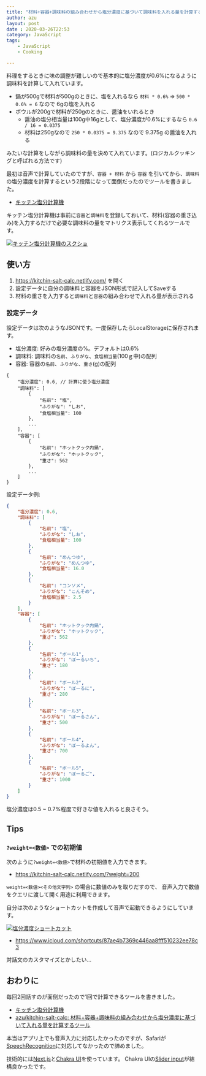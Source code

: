 ```yaml
---
title: "材料+容器+調味料の組み合わせから塩分濃度に基づいて調味料を入れる量を計算するツール"
author: azu
layout: post
date : 2020-03-26T22:53
category: JavaScript
tags:
    - JavaScript
    - Cooking

---
```


料理をするときに味の調整が難しいので基本的に塩分濃度が0.6%になるように調味料を計算して入れています。

- 鍋が500gで材料が500gのときに、塩を入れるなら `材料 * 0.6%` => `500 * 0.6% = 6` なので 6gの塩を入れる
- ボウルが200gで材料が250gのときに、醤油をいれるとき
    - 醤油の塩分相当量は100g中16gとして、塩分濃度が0.6%にするなら `0.6 / 16 = 0.0375`
    - 材料は250gなので `250 * 0.0375 = 9.375` なので 9.375g の醤油を入れる

みたいな計算をしながら調味料の量を決めて入れています。(ロジカルクッキングと呼ばれる方法です)

最初は音声で計算していたのですが、`容器 + 材料` から `容器` を引いてから、`調味料`の塩分濃度を計算するという2段階になって面倒だったのでツールを書きました。

- [キッチン塩分計算機](https://kitchin-salt-calc.netlify.com/)

キッチン塩分計算機は事前に`容器`と`調味料`を登録しておいて、材料(容器の重さ込み)を入力するだけで必要な調味料の量をマトリクス表示してくれるツールです。

[![キッチン塩分計算機のスクショ](https://efcl.info/wp-content/uploads/2020/03/26-1585231429.png)](https://kitchin-salt-calc.netlify.com/)

## 使い方

1. <https://kitchin-salt-calc.netlify.com/> を開く
2. 設定データに自分の調味料と容器をJSON形式で記入してSaveする
3. 材料の重さを入力すると`調味料`と`容器`の組み合わせで入れる量が表示される

### 設定データ

設定データは次のようなJSONです。一度保存したらLocalStorageに保存されます。

- 塩分濃度: 好みの塩分濃度の%。デフォルトは0.6%
- 調味料: 調味料の`名前`、`ふりがな`、`食塩相当量`(100ｇ中)の配列
- 容器: 容器の`名前`、`ふりがな`、`重さ`(g)の配列

```json5
{
    "塩分濃度": 0.6, // 計算に使う塩分濃度
    "調味料": [
        {
            "名前": "塩",
            "ふりがな": "しお",
            "食塩相当量": 100
        },
        ...
    ],
    "容器": [
        {
            "名前": "ホットクック内鍋",
            "ふりがな": "ホットクック",
            "重さ": 562
        },
        ...
    ]
}
```


設定データ例:

```json
{
    "塩分濃度": 0.6,
    "調味料": [
        {
            "名前": "塩",
            "ふりがな": "しお",
            "食塩相当量": 100
        },
        {
            "名前": "めんつゆ",
            "ふりがな": "めんつゆ",
            "食塩相当量": 16.0
        },
        {
            "名前": "コンソメ",
            "ふりがな": "こんそめ",
            "食塩相当量": 2.5
        }
    ],
    "容器": [
        {
            "名前": "ホットクック内鍋",
            "ふりがな": "ホットクック",
            "重さ": 562
        },
        {
            "名前": "ボール1",
            "ふりがな": "ぼーるいち",
            "重さ": 180
        },
        {
            "名前": "ボール2",
            "ふりがな": "ぼーるに",
            "重さ": 280
        },
        {
            "名前": "ボール3",
            "ふりがな": "ぼーるさん",
            "重さ": 500
        },
        {
            "名前": "ボール4",
            "ふりがな": "ぼーるよん",
            "重さ": 700
        },
        {
            "名前": "ボール5",
            "ふりがな": "ぼーるご",
            "重さ": 1000
        }
    ]
}
```

塩分濃度は0.5 ~ 0.7%程度で好きな値を入れると良さそう。

## Tips

### `?weight=<数値>` での初期値

次のように`?weight=<数値>`で材料の初期値を入力できます。

- https://kitchin-salt-calc.netlify.com/?weight=200

`weight=<数値><その他文字列>` の場合に数値のみを取りだすので、
音声入力で数値をクエリに渡して開く用途に利用できます。

自分は次のようなショートカットを作成して音声で起動できるようにしています。

[![塩分濃度ショートカット](https://efcl.info/wp-content/uploads/2020/03/26-1585232187.png)](https://www.icloud.com/shortcuts/87ae4b7369c446aa8fff510232ee78c3)

- <https://www.icloud.com/shortcuts/87ae4b7369c446aa8fff510232ee78c3>

対話文のカスタマイズとかしたい…

## おわりに

毎回2回話すのが面倒だったので1回で計算できるツールを書きました。

- [キッチン塩分計算機](https://kitchin-salt-calc.netlify.com/)
- [azu/kitchin-salt-calc: 材料+容器+調味料の組み合わせから塩分濃度に基づいて入れる量を計算するツール](https://github.com/azu/kitchin-salt-calc)

本当はアプリ上でも音声入力に対応したかったのですが、Safariが[SpeechRecognition](https://developer.mozilla.org/en-US/docs/Web/API/SpeechRecognition)に対応してなかったので諦めました。

技術的には[Next.js](https://nextjs.org/)と[Chakra UI](https://github.com/chakra-ui/chakra-ui)を使っています。
Chakra UIの[Slider input](https://chakra-ui.com/numberinput#combining-it-with-a-slider)が結構良かったです。